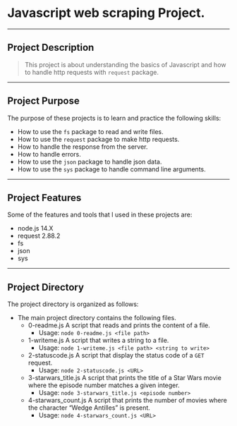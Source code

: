 # Javascript web scraping Project. 

----------------------------
## Project Description

> This project is about understanding the basics of Javascript and how to handle http requests with `request` package.
----------------------------
## Project Purpose

The purpose of these projects is to learn and practice the following skills:

- How to use the `fs` package to read and write files.
- How to use the `request` package to make http requests.
- How to handle the response from the server.
- How to handle errors.
- How to use the `json` package to handle json data.
- How to use the `sys` package to handle command line arguments.

----------------------------

## Project Features

Some of the features and tools that I used in these projects are:

- node.js 14.X
- request 2.88.2
- fs
- json
- sys

----------------------------
## Project Directory

The project directory is organized as follows:
- The main project directory contains the following files.
    - 0-readme.js
        A script that reads and prints the content of a file.
        - Usage: `node 0-readme.js <file path>`
    - 1-writeme.js
        A script that writes a string to a file.
        - Usage: `node 1-writeme.js <file path> <string to write>`
    - 2-statuscode.js
        A script that display the status code of a `GET` request.
        - Usage: `node 2-statuscode.js <URL>`
    - 3-starwars_title.js
        A script that prints the title of a Star Wars movie where the episode number matches a given integer.
        - Usage: `node 3-starwars_title.js <episode number>`
    - 4-starwars_count.js
        A script that prints the number of movies where the character “Wedge Antilles” is present.
        - Usage: `node 4-starwars_count.js <URL>`
